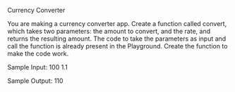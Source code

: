 Currency Converter


You are making a currency converter app.
Create a function called convert, which takes two parameters: the amount to convert, and the rate, and returns the resulting amount.
The code to take the parameters as input and call the function is already present in the Playground.
Create the function to make the code work.

Sample Input:
100
1.1

Sample Output:
110
